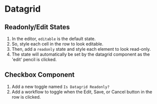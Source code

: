 # Datagrid
## Readonly/Edit States
1. In the editor, `editable` is the default state.
2. So, style each cell in the row to look editable.
3. Then, add a `readonly` state and style each element to look read-only.
4. The state will automatically be set by the datagrid component as the 'edit' pencil is clicked.

## Checkbox Component
1. Add a new toggle named `Is Datagrid Readonly?`
2. Add a workflow to toggle when the Edit, Save, or Cancel button in the row is clicked.
